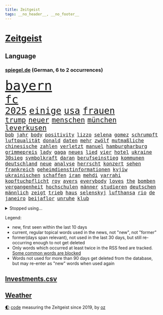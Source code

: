 ```yaml
---
title: Zeitgeist
tags: __no_header__, __no_footer__
---
```


# [Zeitgeist](https://oliz.io/zeitgeist/)

## Language

<h3><a href="https://www.spiegel.de" target="_blank">spiegel.de</a> (German, 6 to 2 occurrences)</h3>
<p style="font-family:monospace">
<span style="font-size:32pt"><a href="news_links.html#bayern" class="current">bayern</a></span>
<br>
<span style="font-size:27pt"><a href="news_links.html#fc" class="current">fc</a></span>
<br>
<span style="font-size:22pt"><a href="news_links.html#2025" class="current">2025</a></span>
<span style="font-size:22pt"><a href="news_links.html#einige" class="current">einige</a></span>
<span style="font-size:22pt"><a href="news_links.html#usa" class="current">usa</a></span>
<span style="font-size:22pt"><a href="news_links.html#frauen" class="current">frauen</a></span>
<br>
<span style="font-size:17pt"><a href="news_links.html#trump" class="current">trump</a></span>
<span style="font-size:17pt"><a href="news_links.html#neuer" class="current">neuer</a></span>
<span style="font-size:17pt"><a href="news_links.html#menschen" class="current">menschen</a></span>
<span style="font-size:17pt"><a href="news_links.html#münchen" class="current">münchen</a></span>
<span style="font-size:17pt"><a href="news_links.html#leverkusen" class="current">leverkusen</a></span>
<br>
<span style="font-size:12pt"><a href="news_links.html#bob" class="current">bob</a></span>
<span style="font-size:12pt"><a href="news_links.html#jahr" class="current">jahr</a></span>
<span style="font-size:12pt"><a href="news_links.html#body" class="new">body</a></span>
<span style="font-size:12pt"><a href="news_links.html#positivity" class="new">positivity</a></span>
<span style="font-size:12pt"><a href="news_links.html#lizzo" class="new">lizzo</a></span>
<span style="font-size:12pt"><a href="news_links.html#selena" class="current">selena</a></span>
<span style="font-size:12pt"><a href="news_links.html#gomez" class="current">gomez</a></span>
<span style="font-size:12pt"><a href="news_links.html#schrumpft" class="current">schrumpft</a></span>
<span style="font-size:12pt"><a href="news_links.html#luftqualität" class="current">luftqualität</a></span>
<span style="font-size:12pt"><a href="news_links.html#donald" class="current">donald</a></span>
<span style="font-size:12pt"><a href="news_links.html#daten" class="current">daten</a></span>
<span style="font-size:12pt"><a href="news_links.html#mehr" class="current">mehr</a></span>
<span style="font-size:12pt"><a href="news_links.html#zwölf" class="current">zwölf</a></span>
<span style="font-size:12pt"><a href="news_links.html#mutmaßliche" class="current">mutmaßliche</a></span>
<span style="font-size:12pt"><a href="news_links.html#chinesische" class="current">chinesische</a></span>
<span style="font-size:12pt"><a href="news_links.html#zahlen" class="current">zahlen</a></span>
<span style="font-size:12pt"><a href="news_links.html#verletzt" class="current">verletzt</a></span>
<span style="font-size:12pt"><a href="news_links.html#manuel" class="current">manuel</a></span>
<span style="font-size:12pt"><a href="news_links.html#hamburgharburg" class="current">hamburgharburg</a></span>
<span style="font-size:12pt"><a href="news_links.html#grimmepreis" class="new">grimmepreis</a></span>
<span style="font-size:12pt"><a href="news_links.html#lady" class="current">lady</a></span>
<span style="font-size:12pt"><a href="news_links.html#gaga" class="current">gaga</a></span>
<span style="font-size:12pt"><a href="news_links.html#neues" class="current">neues</a></span>
<span style="font-size:12pt"><a href="news_links.html#lied" class="current">lied</a></span>
<span style="font-size:12pt"><a href="news_links.html#vier" class="current">vier</a></span>
<span style="font-size:12pt"><a href="news_links.html#hotel" class="current">hotel</a></span>
<span style="font-size:12pt"><a href="news_links.html#ukraine" class="current">ukraine</a></span>
<span style="font-size:12pt"><a href="news_links.html#30sieg" class="new">30sieg</a></span>
<span style="font-size:12pt"><a href="news_links.html#symbolkraft" class="new">symbolkraft</a></span>
<span style="font-size:12pt"><a href="news_links.html#daran" class="current">daran</a></span>
<span style="font-size:12pt"><a href="news_links.html#berufseinstieg" class="current">berufseinstieg</a></span>
<span style="font-size:12pt"><a href="news_links.html#kommunen" class="current">kommunen</a></span>
<span style="font-size:12pt"><a href="news_links.html#deutschland" class="current">deutschland</a></span>
<span style="font-size:12pt"><a href="news_links.html#neue" class="current">neue</a></span>
<span style="font-size:12pt"><a href="news_links.html#analyse" class="current">analyse</a></span>
<span style="font-size:12pt"><a href="news_links.html#herrscht" class="current">herrscht</a></span>
<span style="font-size:12pt"><a href="news_links.html#konzert" class="current">konzert</a></span>
<span style="font-size:12pt"><a href="news_links.html#sehen" class="current">sehen</a></span>
<span style="font-size:12pt"><a href="news_links.html#frankreich" class="current">frankreich</a></span>
<span style="font-size:12pt"><a href="news_links.html#geheimdienstinformationen" class="new">geheimdienstinformationen</a></span>
<span style="font-size:12pt"><a href="news_links.html#kyjiw" class="current">kyjiw</a></span>
<span style="font-size:12pt"><a href="news_links.html#ukrainischen" class="current">ukrainischen</a></span>
<span style="font-size:12pt"><a href="news_links.html#schaffen" class="current">schaffen</a></span>
<span style="font-size:12pt"><a href="news_links.html#iran" class="current">iran</a></span>
<span style="font-size:12pt"><a href="news_links.html#mehdi" class="new">mehdi</a></span>
<span style="font-size:12pt"><a href="news_links.html#yarrahi" class="new">yarrahi</a></span>
<span style="font-size:12pt"><a href="news_links.html#kopftuchpflicht" class="new">kopftuchpflicht</a></span>
<span style="font-size:12pt"><a href="news_links.html#roy" class="current">roy</a></span>
<span style="font-size:12pt"><a href="news_links.html#ayers" class="new">ayers</a></span>
<span style="font-size:12pt"><a href="news_links.html#everybody" class="new">everybody</a></span>
<span style="font-size:12pt"><a href="news_links.html#loves" class="new">loves</a></span>
<span style="font-size:12pt"><a href="news_links.html#the" class="current">the</a></span>
<span style="font-size:12pt"><a href="news_links.html#bomben" class="current">bomben</a></span>
<span style="font-size:12pt"><a href="news_links.html#vergangenheit" class="current">vergangenheit</a></span>
<span style="font-size:12pt"><a href="news_links.html#hochschulen" class="current">hochschulen</a></span>
<span style="font-size:12pt"><a href="news_links.html#männer" class="current">männer</a></span>
<span style="font-size:12pt"><a href="news_links.html#studieren" class="current">studieren</a></span>
<span style="font-size:12pt"><a href="news_links.html#deutschen" class="current">deutschen</a></span>
<span style="font-size:12pt"><a href="news_links.html#männlich" class="new">männlich</a></span>
<span style="font-size:12pt"><a href="news_links.html#zeigt" class="current">zeigt</a></span>
<span style="font-size:12pt"><a href="news_links.html#trieb" class="current">trieb</a></span>
<span style="font-size:12pt"><a href="news_links.html#haus" class="current">haus</a></span>
<span style="font-size:12pt"><a href="news_links.html#selenskyj" class="current">selenskyj</a></span>
<span style="font-size:12pt"><a href="news_links.html#lufthansa" class="current">lufthansa</a></span>
<span style="font-size:12pt"><a href="news_links.html#rio" class="current">rio</a></span>
<span style="font-size:12pt"><a href="news_links.html#de" class="current">de</a></span>
<span style="font-size:12pt"><a href="news_links.html#janeiro" class="current">janeiro</a></span>
<span style="font-size:12pt"><a href="news_links.html#beijaflor" class="new">beijaflor</a></span>
<span style="font-size:12pt"><a href="news_links.html#unruhe" class="current">unruhe</a></span>
<span style="font-size:12pt"><a href="news_links.html#klub" class="current">klub</a></span>
</p>
<details>
<summary>Stopped using...</summary>
<p class="former" style="font-size:12pt">
protesten(1597) einwohner(1595) entschuldigt(1595) bundespolizei(1594) corona(1594) warnung(1594) trauer(1593) deswegen(1592) pandemie(1592) rechtsextremen(1592) steuern(1592) tötet(1592) chelsea(1591) pakistan(1591) patienten(1591) queen(1591) angebliche(1590) anwalt(1590) daraufhin(1590) leichter(1590) präsentieren(1590) belarus(1589) entwurf(1589) gerichtshof(1589) jüngeren(1589) unbekannten(1589) angeklagter(1588) engagement(1588) infektion(1588) rat(1588) rufen(1588) versprochen(1588) ausländische(1587) begründung(1587) konfrontiert(1587) verkehrsminister(1587) vorsitzende(1587) durfte(1586) landesregierung(1586) optimistisch(1586) sicherheitskräfte(1586) stolz(1586) 2018(1585) besetzt(1585) großbritanniens(1585) heftig(1585) militärs(1585) forderung(1584) fußballprofi(1584) kanzleramt(1584) niederlanden(1584) paul(1584) sache(1584) venezuela(1584) wochenlang(1584) polens(1583) unglück(1583) wirkung(1583) blockieren(1582) lebte(1582) vorübergehend(1582) besucher(1581) löste(1581) fußballer(1580) globale(1580) verstärkt(1579) wiederholt(1579) restaurants(1578) schnitt(1578) nachbarn(1577) nordkorea(1577) trainiert(1577) weckt(1577) welchen(1577) rekord(1576) fachleute(1575) mangel(1575) geschäftsführer(1574) vorgaben(1574) milliarde(1573) starker(1573) erfolgreichsten(1572) skeptisch(1571) em(1570) holocaust(1570) trauert(1565) bäume(1564) handy(1560) favorit(1558) schock(1554) foto(1544) abschluss(1536) plattform(1534) vormarsch(1466) kolumbien(1340) auswärtige(1330) kilogramm(1317) zugestimmt(1306) las(1296) dörfer(1290) gestern(1285) börsen(1264) wissing(1262) ampelkoalition(1240) eingeführt(1225) regierungschefin(1217) gestört(1190) dutzenden(1182) kompromiss(1166) sank(1166) verschiedenen(1164) inhalte(1128) afrikanischen(1114) verantwortlichen(1104) brüder(1101) versagen(1093) samt(1090) brandenburger(1071) 34(1066) kriegsverbrechen(1064) flüchten(1063) nationalelf(1046) anschuldigungen(1028) hitze(1005) dänischen(1003) konzerte(1002) kandidat(994) bedarf(993) debattiert(992) olympischen(976) älter(971) geste(962) schwächelt(952) digitale(946) offizielle(925) ganzes(920) entkommen(910) schickte(907) nackt(904) angeblicher(889) ereignet(887) nationaltrainer(878) begegnung(873) irland(869) 300000(860) knappe(857) männliche(857) gesprengt(821) verbrenner(815) lauter(805) trauern(799) jahresbeginn(796) größeren(792) day(783) weimar(750) baden(745) lieferte(721) gen(697) genaue(696) pen(695) radsport(693) angerichtet(684) bekämpfung(676) victor(666) festival(665) kolleginnen(664) parteitag(655) gelernt(645) 9(639) gelände(632) zahlungen(614) errichtet(608) ralf(607) renommierten(607) drückt(603) 2013(600) basis(599) pass(588) stockt(586) vormittag(583) politikerinnen(579) julia(573) sicherheitsmaßnahmen(573) football(569) unerwartete(560) geöffnet(559) goldenen(539) american(535) harald(533) erwachsenen(528) dient(527) reformiert(524) onkel(523) rotes(521) qualifikation(515) zurückhaltend(513) verfolgte(511) mehrmals(508) darstellung(506) emily(506) verschickt(504) kundgebungen(496) handball(494) kundgebung(482) nominierung(480) schmerzen(477) gazastreifens(475) hamasgeiseln(474) lustig(473) beyoncé(462) versammelt(462) manch(457) aufwand(456) bettina(456) empfehlungen(456) bombardiert(455) freitagmorgen(455) torjäger(455) einschnitte(453) staatsanwälte(453) beendete(452) erfahrung(451) geräten(446) ließe(441) geheimnisse(439) kontrolliert(438) usdemokraten(435) japanischen(433) simon(430) religiösen(428) befand(427) paare(425) billie(424) positives(424) ermittlungsverfahren(421) ambitionen(420) gerungen(420) mehrfamilienhaus(416) behandlung(412) verstößt(412) operation(411) provokation(411) donbass(407) ordentlich(407) wahr(404) le(402) firmenchef(401) wofür(400) pazifik(399) sendet(399) wunder(397) niemals(392) lily(390) michel(390) anhörung(387) kinos(386) charlotte(385) satelliten(385) heiraten(377) potsdamer(375) prallte(375) offenbaren(374) nationalsozialismus(371) erleichtert(367) jena(367) pferd(366) vizepräsidentin(366) sportlichen(363) häusern(362) klärt(358) befragt(357) stufe(357) zoo(357) chinesisches(354) dein(353) rasch(353) usmedien(353) übertrieben(353) ideologie(352) andy(349) blutbad(348) aktualisiert(347) dortmunds(347) schülerinnen(341) kürze(340) restaurant(340) beruflich(338) mischung(334) marihuana(333) laufende(329) porträt(327) stemmt(327) vermont(326) drittes(322) kulissen(322) trümmer(321) rechtsradikale(320) spielten(317) milliardäre(315) vegane(314) paket(313) sehe(312) wohngebiet(312) depressive(311) eilish(309) netzwerke(308) straßenbahn(306) verunsichert(304) türen(303) bahnstrecke(299) norwegische(299) versuchter(298) autobranche(295) mischt(295) technischen(295) verspielt(295) ablauf(293) quartal(290) betrachtet(287) euphorie(287) jessica(287) nachfolgerin(287) kundschaft(285) landeten(282) stationierung(278) enorme(277) forschenden(277) leitete(277) france(276) polarisiert(274) unbekanntes(274) geteilt(273) tischtennis(272) verschärfung(269) amerikanerin(267) robin(267) tausendfach(265) inszenieren(263) flick(262) hansi(262) staatsbesuch(262) albanien(261) auseinandersetzungen(261) derartige(261) happy(261) steven(261) rekordsumme(252) jubelt(251) wussten(247) aufgetreten(245) bezahlbare(245) seltenen(244) smith(243) schätzung(242) alliierten(241) außenseiter(240) linkenchefin(240) ross(240) harris(237) kamala(237) nachträglich(237) behält(236) strebt(236) schult(233) verstärken(233) friseur(229) genießt(229) popsängerin(229) rutschte(229) vergewaltigte(229) gekämpft(228) 67(227) wählten(225) beziehen(224) flohen(223) massen(222) moldau(222) demokrat(221) selbstzweifel(220) ausgetreten(218) überprüft(218) 41(217) behauptungen(217) dämpfer(214) spacex(214) flughafens(213) feind(211) lass(209) eiszeit(208) verstorben(207) löschen(206) verwüstung(206) anlegern(205) transport(204) unsicherheit(203) vorstellt(201) baywa(200) rechtsextrem(200) notfalls(199) verbandschef(199) coronavirus(198) ordnen(197) görlitz(196) karriereberaterin(196) zwillinge(196) lehrt(195) sprengsatz(195) erweist(194) vorstände(194) änderung(194) jones(193) nationalistische(192) sitzung(192) vandalismus(192) 81(191) rennfahrer(191) zäsur(190) caroline(189) transformation(189) verfängt(189) ifoindex(186) schwerin(186) besorgte(185) entlassungen(185) staatsoberhaupt(185) todesfälle(185) weint(184) ortsbesuch(183) eisbären(182) geschlecht(182) ceo(180) lukaschenko(180) würdigte(180) kuba(179) paralympics(179) registrieren(179) charts(178) ohren(178) gelegentlich(177) portugals(177) süchtig(172) anhängern(170) gíslason(170) rückführungen(170) expartner(168) gegenangriff(168) streichung(168) aufarbeiten(167) aufwachsen(167) delegierten(167) intelligente(167) kette(167) spieltag(167) deadline(166) medikamenten(165) überwachen(165) explodiert(163) libyen(163) parallelen(163) stränden(163) ladesäulen(162) schwerdtner(162) spektakulärer(162) pakistanischen(161) gegenden(160) lobende(160) absender(159) winkt(159) langsamer(158) parteifreund(158) benötigen(157) bruchteil(155) cybertruck(155) einzelnen(155) isabella(155) quentin(155) tarantino(155) verwickelt(155) markige(153) schwanken(153) storm(152) zulässig(152) gelangen(151) teller(151) autoritäre(149) rebecca(149) hugo(148) auswärtssieg(147) dauerten(147) gewehrt(147) liebhaber(147) politologe(147) stärkt(147) 02(146) grammy(146) karina(146) mathe(146) wahlleiter(146) mittelalter(145) erholung(144) wesentlich(144) heilige(143) bka(141) durchzuführen(141) nachbarländern(141) bundespräsidenten(140) hama(140) jordanien(140) dokumenten(139) produzentin(139) verschwörungstheoretiker(138) nathalie(137) schlugen(137) bauwerks(136) milizionäre(136) unosicherheitsrat(136) alljährlich(135) klavier(135) krefeld(135) usgeschäft(134) entschärft(133) irgendwie(133) weihnachten(132) lehmann(131) ängste(131) hasskommentare(129) kommandeur(128) eineinhalb(127) harmlos(127) week(127) armen(126) aussterben(126) designierte(126) einfamilienhaus(126) heizen(126) gelbrot(125) krankenstand(125) everest(124) güterzug(124) inhalten(124) palästinenserhilfswerk(123) stromanbieter(123) unrwa(123) asylanträge(122) minimal(122) vegas(122) hilflos(121) motiviert(121) parker(121) regierungserklärung(120) option(119) tabellenspitze(119) wille(119) betrugsmasche(118) handelsstreit(118) hansjoachim(118) votum(118) gedenkt(117) meistgesuchten(116) strafzöllen(116) unbewohnbar(116) anträge(115) schokolade(115) tageszeit(115) weltwirtschaft(115) ausblick(114) dunkelheit(114) göttingen(114) pearl(114) tanken(113) konsumgeständnis(112) akkuschrauber(111) flutkatastrophe(111) gemeinsamer(111) größeres(111) pflegeversicherung(111) eingriffe(110) nasamission(108) nordgaza(108) straßenverkehrsordnung(108) grab(107) landschaft(107) meilenstein(107) 80000(106) laschet(106) polizeikontrolle(106) bas(105) bröckeln(105) bärbel(105) umzugehen(105) unosoldaten(104) australian(103) bianca(103) gewalthilfegesetz(103) regierungskrise(103) glücksfall(102) grünenparteitag(102) kompetenz(102) verleihen(102) erschienen(101) libyer(100) märtyrer(100) absoluter(99) friedman(99) vertreibung(99) absoluten(98) koalitionsverhandlungen(98) konzernen(98) regierungsangaben(98) kunstfigur(97) mahnmal(97) selbstbewusst(97) bosch(96) kippe(96) knickt(96) bedrohungen(95) ulf(95) valencia(95) verstoß(95) hinrichtungen(94) merkwürdige(94) spielerin(94) berücksichtigt(93) sheinbaum(93) wechseljahren(93) baldigen(92) kommissarin(92) taurusmarschflugkörper(92) verschlafen(92) arbeitskosten(91) chalamet(91) cyberkriminelle(91) gedenkveranstaltung(91) handballwm(91) lucas(91) siegeszug(91) timothée(91) trumpberater(91) bedient(90) familienministerin(90) gesetzlich(90) greenpeace(90) kitzbühel(90) paus(90) abzeichnende(89) amerikanern(89) end(89) installieren(89) nötige(89) porsches(89) energiekosten(88) jos(88) schwarzweißdenken(88) selbstbestimmungsgesetz(88) verstanden(88) et(87) ignoranz(87) kleinkariert(87) unverständnis(87) belasten(86) fußballklub(86) koran(86) koranverbrennung(86) siemens(86) valeriia(86) beton(85) filmindustrie(85) friedensgipfel(85) rentnerinnen(85) rudolf(85) rückzahlung(85) therapeuten(85) wahltermin(85) wortbruch(85) zerbrochenen(85) bedeutende(84) cyberstalking(84) durchgeführt(84) dylan(84) gewinnerin(84) soundtrack(84) spätem(84) abschiebeoffensive(83) ampelaus(83) dhbauswahl(83) grandslamturnier(83) pessimistisch(83) bejubeln(81) brasilianer(81) cousin(81) energiekrise(81) getrübt(81) heutiger(81) vorgezogene(81) annexionspläne(80) fulda(80) mdax(80) stadtgebiet(80) ussenat(80) abgewinnen(79) anfing(79) ersparten(79) kulturbesitz(79) preußischer(79) unheimliche(79) usmetropole(79) energieinfrastruktur(78) gabbard(78) grenzschutz(78) helm(78) herunter(78) neuesten(78) projekten(78) radsportler(78) tulsi(78) wüteten(78) berüchtigten(77) eignet(77) schatz(77) wiese(77) amtierender(76) aufgeladene(76) fragile(76) rangnick(76) schmerzhaft(76) apotheke(75) inklusion(75) jobwechsel(75) videospiel(75) dringender(74) hinunter(74) lebendigen(74) patientenakte(74) habermas(73) horizont(73) microsofts(73) amtseinführung(72) aufpreis(72) beitragserhöhungen(72) besonderer(72) festgeld(72) gasthof(72) heizung(72) vizeparteichef(72) norwegian(71) ausgeblieben(70) bemerkenswerte(70) cdunaher(70) einhell(70) entwürfe(70) fähigkeiten(70) jugendorganisation(70) landesgericht(70) makita(70) nikita(70) ryobi(70) worx(70) zulieferern(70) ärmer(70) 2017(69) belagern(69) gelehrt(69) geschmuggelt(69) schwebt(69) sensationeller(69) vierjähriger(69) bankfiliale(68) befassen(68) mexikanische(68) ne(68) poschardt(68) recklinghausen(68) wasserversorgung(68) weltherausgeber(68) general(67) mäßigen(67) offizier(67) sage(67) schmerzt(67) umzingelt(67) 01(66) 800000(66) jamel(66) mehmet(66) noten(66) produkt(66) skifahrer(66) umgestürzte(66) moskauer(65) problemlösung(65) spiegelanalyse(65) vergehen(65) augenzeugin(64) brutto(64) landesweiten(64) söldner(64) teamkollege(64) vermittlern(64) überraschender(64) business(63) medizinischen(63) skiweltcup(63) werner(63) üppig(63) patientin(62) politico(62) beschädigten(61) fbichef(61) geringfügig(61) intakt(61) kash(61) patel(61) ubooten(61) absetzen(60) drapatyj(59) generalmajor(59) kontrahent(59) mychajlo(59) rätselhafte(59) siegel(59) stille(59) vorwurfs(59) berühmtester(58) heereschef(58) hergang(58) kostenfrei(58) oscarnominierung(58) befreier(57) continental(57) faire(57) lud(57) oberbayern(57) signagründer(57) zocker(57) zündet(57) assaddiktatur(56) assadregimes(56) aufhorchen(56) bali(56) klicken(56) komische(56) verursachten(56) zivilschutz(56) zurückschicken(56) adèle(55) begnadigt(55) blind(55) christophe(55) demonstrierten(55) geschäftslage(55) haenel(55) historikers(55) omnipräsent(55) reality(55) ruggia(55) scheinselbstständigkeit(55) selbstständige(55) waffenschmiede(55) anweisungen(54) bestandteil(54) militäroperation(54) usbehörde(54) zwillingstöchter(53) einheimischen(52) erweiterung(52) wicked(52) blockade(51) hartes(51) merlin(51) polzin(51) sanierung(51) umsturz(51) aurora(50) rückte(50) supersonic(50) unveröffentlichte(50) verwirrung(50) videoplattform(50) empfehlen(49) kapitolstürmer(49) memes(49) parteichefs(49) schlagzeuger(49) seniorinnen(49) umsonst(49) wmvergabe(49) schülern(48) stattgefunden(48) syrerinnen(48) vorschlagen(48) wahlprogramm(48) doug(47) mittelmaß(47) musicalthriller(47) ämter(47) craig(46) haushalten(46) kochbücher(46) mufasa(46) tatverdacht(46) verschwörungstheorien(46) lausanne(45) wirtschaftsgemeinschaft(45) zwölfjährigen(45) angetan(44) bestehende(44) community(44) enttäuschend(44) gelassenheit(44) politikerdynastie(44) ruhr(44) tilgen(44) abruf(43) fließt(43) fuhren(43) genderverbot(43) unterstützten(43) dialog(42) einklagen(42) ingolstadt(42) jürgens(42) treppe(42) wachsam(42) beurteilen(41) kauflaune(41) verbraucherstimmung(41) angezogen(40) einkaufszentrum(40) epischer(40) freiwilligen(40) piste(40) verzögert(40) zufriedenstellend(40) arte(39) hammerwerfen(39) heiklen(39) rereportage(39) stapel(39) überdies(39) allergie(38) physiker(38) verteuert(38) bundestagsabgeordneter(37) passagiermaschine(37) ranghohe(37) rod(37) standhält(37) tauschen(37) zweifelhaften(37) öffnete(37) flugzeugunglück(36) mccartney(36) passagierflugzeug(36) selbstbewusstsein(36) crewmitglieder(35) driftet(35) elisabeth(35) massives(35) seitz(35) solaranlagen(35) vorteil(35) überlebten(35) gaslieferungen(34) polizeiinspektion(34) säule(34) drama(33) träume(33) umfassendes(33) breites(32) drücken(32) ilka(32) loszuwerden(32) putzen(32) traumata(32) tritten(32) anfassen(31) bastian(31) bayerntalent(31) eingezogen(31) grenzschützer(31) grenzüberschreitung(31) intime(31) stromkosten(31) schlechtes(30) schneider(30) schottlands(30) schreckt(30) wintersport(30) 179(29) 77(29) gerechtigkeit(29) jeju(29) linkenpolitikerin(29) metzgerei(29) olympiagold(29) vučić(29) abgelaufen(28) angesammelt(28) fußballtransfers(28) künstlichen(28) schlimmen(28) zufälle(28) aktienkurse(27) erweitern(27) geständnis(27) gültig(27) hafenstadt(27) renoviert(27) thüringischen(27) viertelfinaleinzug(27) wiege(27) drohnenangriffe(26) gewalttäter(26) musikalisches(26) plädoyer(26) road(26) schweigegeldaffäre(26) seid(26) tunesien(26) gerecht(25) nachzahlungen(25) projizieren(25) verdächtiges(25) verfallen(25) geist(24) jeanmarie(24) kistartup(24) manbidsch(24) sauna(24) schwarzgrüne(24) symbolpolitik(24) videostatement(24) besseres(23) co₂preis(23) gentleman(23) gesetzentwurf(23) schwächsten(23) sondergesandter(23) steiner(23) steuersenkung(23) tomorrow(23) abhängigkeit(22) alternden(22) powell(22) reisetipps(22) verweigern(22) vorort(22) wettkämpfe(22) abtrünnige(21) aufwendigen(21) exnationalspieler(21) gläubige(21) ken(21) kälte(21) spiegelcartoonisten(21) transnistrien(21) wappnet(21) weiterführen(21) bedingungslose(20) bränden(20) chemikalien(20) großfeuer(20) kiboom(20) mathys(20) straffreiheit(20) alicesalomonhochschule(19) geimpft(19) parteinachwuchs(19) rivale(19) schleswigholsteins(19) thomasmannhaus(19) tumorerkrankung(19) waldbränden(19) besatzung(18) gereicht(18) grönländer(18) kaufe(18) kumbh(18) mela(18) wirtschaftlich(18) bankrott(17) fehlerhafte(17) kapitolsturm(17) proben(17) solardächer(17) völter(17) gebildet(16) gefechten(16) pilger(16) verschleiert(16) verschütteten(16) besorgniserregend(15) brennen(15) einbauen(15) hase(15) sommerspiele(15) sozialbeiträge(15) abfahrt(14) chemnitz(14) doron(14) fireaid(14) handelspartner(14) hindus(14) kuckuckskind(14) partnerinnen(14) schmeichelhaft(14) steinbrecher(14) sterne(14) abfindung(13) bademeister(13) erhärtet(13) herzinfarkte(13) offizielles(13) schiffen(13) starbucks(13) tijuana(13) usstrafzölle(13) verringern(13) visionen(13) widersacher(13) friedhof(12) gedrückt(12) gerüstet(12) magier(12) naziherrschaft(12) naziregimes(12) schmilzt(12) alhilal(11) davos(11) direktorin(11) fahrzeughalter(11) fatale(11) kiste(11) lawine(11) porträtfoto(11) privatjet(11) stores(11) videoapp(11)
</p>
</details>
<p>Legend:
<ul>
<li><span class="new">new</span>, first seen within the last 10 days</li>
<li><span class="current">current</span>, regular topical words used in the news, not "new", not "former"</li>
<li><span class="former">former(days span relevant)</span>, not used in the last 30 days, but still re-occurring enough to not get deleted</li>
<li>Only words which occurred at least twice in the RSS feed are tracked. <a href="language/filters.py">Some common words are blocked</a></li>
<li>Words not used for more than 90 days get deleted from the database, but may re-enter as "new" words when used again</li>
</ul>
</p>

## [Investments](investments.html)[.csv](investments.csv)

## [Weather](weather.html)

<footer>
<a href="javascript:toggleTheme()" class="nav">🌓</a>
<a href="https://github.com/ooz/zeitgeist">code</a> measuring the Zeitgeist since 2019, by <a href="https://oliz.io">oz</a>
</footer>
